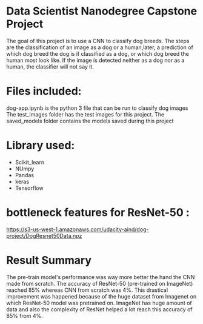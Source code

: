 # Data Scientist Nanodegree Capstone Project

The goal of this project is to use a CNN to classify dog breeds. The steps are the classification of an image as a dog or a human,later, a prediction of which dog breed the dog is if classified as a dog, or which dog breed the human most look like. If the image is detected  neither as a dog nor as a human, the classifier will not say it.

# Files included:
dog-app.ipynb is the python 3 file that can be run to classify dog images
The test_images folder has the test images for this project.
The saved_models folder contains the models saved during this project

# Library used:
- Scikit_learn
- NUmpy
- Pandas
- keras
- Tensorflow

# bottleneck features for ResNet-50 :
https://s3-us-west-1.amazonaws.com/udacity-aind/dog-project/DogResnet50Data.npz

# Result Summary

 The pre-train model's performance was way more better  the hand the CNN made from scratch. The accuracy of ResNet-50 (pre-trained on ImageNet) reached 85% whereas  CNN from scratch was 4%. This drastical improvement was happened because of the huge dataset from Imagenet on which ResNet-50 model was pretrained on. ImageNet has huge amount of data and also the complexity of ResNet helped a lot reach this accuracy of 85% from 4%.

